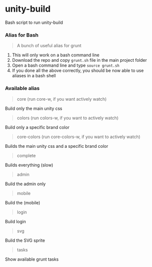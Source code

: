 # unity-build
Bash script to run unity-build

### Alias for Bash

> A bunch of useful alias for grunt

1. This will only work on a bash command line
2. Download the  repo and copy ```grunt.sh``` file in the main project folder
3. Open a bash command line and type ```source grunt.sh```
5. If you done all the above correctly, you should be now able to use aliases in a bash shell

### Available alias

> core (run core-w, if you want actively watch)

Build only the main unity css

> colors (run colors-w, if you want to actively watch)

Build only a specific brand color

> core-colors (run core-colors-w, if you want to actively watch)

Builds the main unity css and a specific brand color

> complete

Builds everything (slow)

> admin

Build the admin only

> mobile

Build the (mobile)

> login

Build login

> svg

Build the SVG sprite

> tasks

Show available grunt tasks




